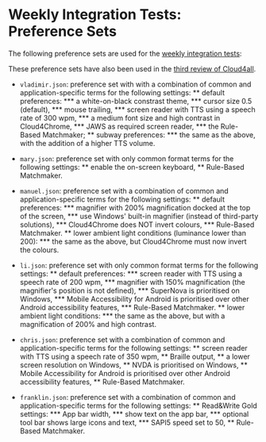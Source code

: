 # Weekly Integration Tests: Preference Sets

The following preference sets are used for the 
[weekly integration tests](http://wiki.gpii.net/w/Weekly_Integration_Test_Plan):

These preference sets have also been used in the 
[third review of Cloud4all](https://github.com/GPII/universal/blob/master/testData/preferences/review3/review3-preferences.md).

* `vladimir.json`: preference set with with a combination of common and application-specific terms for the following settings:
** default preferences:
*** a white-on-black constrast theme,
*** cursor size 0.5 (default),
*** mouse trailing,
*** screen reader with TTS using a speech rate of 300 wpm,
*** a medium font size and high contrast in Cloud4Chrome,
*** JAWS as required screen reader,
*** the Rule-Based Matchmaker;
** subway preferences:
*** the same as the above, with the addition of a higher TTS volume. 

* `mary.json`: preference set with only common format terms for the following settings:
** enable the on-screen keyboard,
** Rule-Based Matchmaker.

* `manuel.json`: preference set with a combination of common and application-specific terms for the following settings:
** default preferences:
*** magnifier with 200% magnification docked at the top of the screen,
*** use Windows' built-in magnifier (instead of third-party solutions),
*** Cloud4Chrome does NOT invert colours,
*** Rule-Based Matchmaker.
** lower ambient light conditions (luminance lower than 200): 
*** the same as the above, but Cloud4Chrome must now invert the colours.

* `li.json`: preference set with only common format terms for the following settings:
** default preferences:
*** screen reader with TTS using a speech rate of 200 wpm,
*** magnifier with 150% magnification (the magnifier's position is not defined),
*** SuperNova is prioritised on Windows,
*** Mobile Accessibility for Android is prioritised over other Android accessibility features,
*** Rule-Based Matchmaker.
** lower ambient light conditions: 
*** the same as the above, but with a magnification of 200% and high contrast.

* `chris.json`: preference set with a combination of common and application-specific terms for the following settings:
** screen reader with TTS using a speech rate of 350 wpm,
** Braille output,
** a lower screen resolution on Windows,
** NVDA is prioritised on Windows,
** Mobile Accessibility for Android is prioritised over other Android accessibility features,
** Rule-Based Matchmaker.

* `franklin.json`: preference set with a combination of common and application-specific terms for the following settings:
** Read&Write Gold settings:
*** App bar width, 
*** show text on the app bar, 
*** optional tool bar shows large icons and text,
*** SAPI5 speed set to 50,
** Rule-Based Matchmaker.

